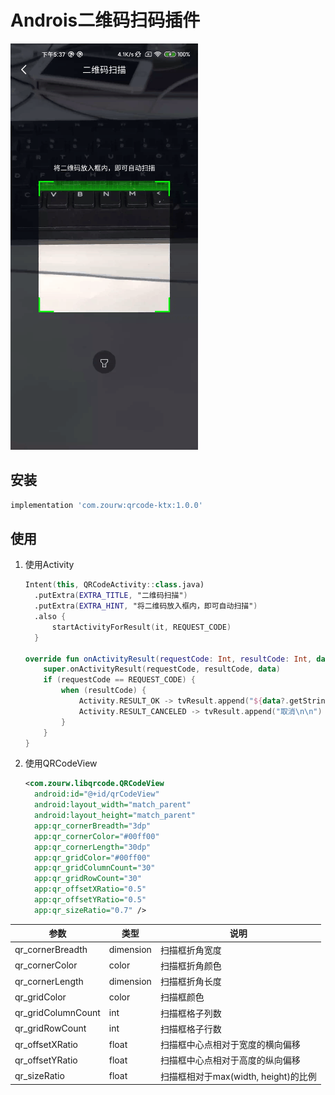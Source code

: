 # Androis二维码扫码插件

![示例](./readme/scan_sample.gif)

## 安装

```gradle
implementation 'com.zourw:qrcode-ktx:1.0.0'
```

## 使用

1. 使用Activity

    ```kotlin
    Intent(this, QRCodeActivity::class.java)
      .putExtra(EXTRA_TITLE, "二维码扫描")
      .putExtra(EXTRA_HINT, "将二维码放入框内，即可自动扫描")
      .also {
          startActivityForResult(it, REQUEST_CODE)
      }

    override fun onActivityResult(requestCode: Int, resultCode: Int, data: Intent?) {
        super.onActivityResult(requestCode, resultCode, data)
        if (requestCode == REQUEST_CODE) {
            when (resultCode) {
                Activity.RESULT_OK -> tvResult.append("${data?.getStringExtra(EXTRA_RESULT)}\n\n")
                Activity.RESULT_CANCELED -> tvResult.append("取消\n\n")
            }
        }
    }
    ```

2. 使用QRCodeView

    ```xml
    <com.zourw.libqrcode.QRCodeView
      android:id="@+id/qrCodeView"
      android:layout_width="match_parent"
      android:layout_height="match_parent"
      app:qr_cornerBreadth="3dp"
      app:qr_cornerColor="#00ff00"
      app:qr_cornerLength="30dp"
      app:qr_gridColor="#00ff00"
      app:qr_gridColumnCount="30"
      app:qr_gridRowCount="30"
      app:qr_offsetXRatio="0.5"
      app:qr_offsetYRatio="0.5"
      app:qr_sizeRatio="0.7" />
    ```

参数|类型|说明
---|---|---
qr_cornerBreadth|dimension|扫描框折角宽度
qr_cornerColor|color|扫描框折角颜色
qr_cornerLength|dimension|扫描框折角长度
qr_gridColor|color|扫描框颜色
qr_gridColumnCount|int|扫描框格子列数
qr_gridRowCount|int|扫描框格子行数
qr_offsetXRatio|float|扫描框中心点相对于宽度的横向偏移
qr_offsetYRatio|float|扫描框中心点相对于高度的纵向偏移
qr_sizeRatio|float|扫描框相对于max(width, height)的比例
